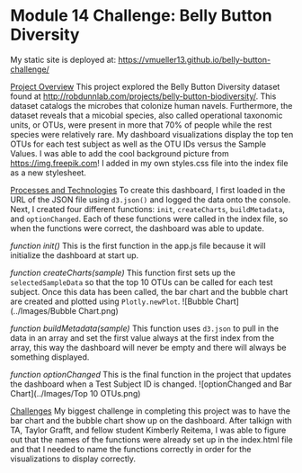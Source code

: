 # Module 14 Challenge: Belly Button Diversity

My static site is deployed at: https://vmueller13.github.io/belly-button-challenge/

<ins>Project Overview</ins>
This project explored the Belly Button Diversity dataset found at http://robdunnlab.com/projects/belly-button-biodiversity/. This dataset catalogs the microbes that colonize human navels. Furthermore, the dataset reveals that a micobial species, also called operational taxonomic units, or OTUs, were present in more that 70% of people while the rest species were relatively rare. My dashboard visualizations display the top ten OTUs for each test subject as well as the OTU IDs versus the Sample Values.
I was able to add the cool background picture from https://img.freepik.com! I added in my own styles.css file into the index file as a new stylesheet.

<ins>Processes and Technologies</ins>
To create this dashboard, I first loaded in the URL of the JSON file using `d3.json()` and logged the data onto the console. Next, I created four different functions: `init`, `createCharts`, `buildMetadata`, and `optionChanged`. Each of these functions were called in the index file, so when the functions were correct, the dashboard was able to update.

*function init()*
This is the first function in the app.js file because it will initialize the dashboard at start up.

*function createCharts(sample)*
This function first sets up the `selectedSampleData` so that the top 10 OTUs can be called for each test subject. Once this data has been called, the bar chart and the bubble chart are created and plotted using `Plotly.newPlot`.
![Bubble Chart](../Images/Bubble Chart.png)

*function buildMetadata(sample)*
This function uses `d3.json` to pull in the data in an array and set the first value always at the first index from the array, this way the dashboard will never be empty and there will always be something displayed.

*function optionChanged*
This is the final function in the project that updates the dashboard when a Test Subject ID is changed.
![optionChanged and Bar Chart](../Images/Top 10 OTUs.png)

<ins>Challenges</ins>
My biggest challenge in completing this project was to have the bar chart and the bubble chart show up on the dashboard. After talkign with TA, Taylor Grafft, and fellow student Kimberly Reitema, I was able to figure out that the names of the functions were already set up in the index.html file and that I needed to name the functions correctly in order for the visualizations to display correctly.
